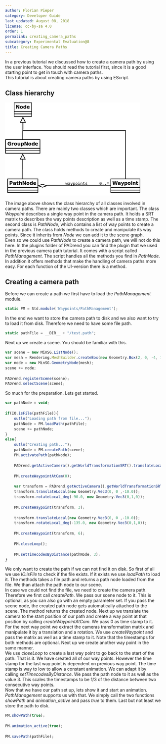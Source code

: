 ```yaml
---
author: Florian Pieper
category: Developer Guide
last_updated: August 08, 2018
license: cc-by-sa 4.0
order: 1
permalink: creating_camera_paths
subcategory: Experimental Evaluation@8
title: Creating Camera Paths
---
```

<!------------------------------------------------------------------------------------------------
This work is licensed under the Creative Commons Attribution-ShareAlike 4.0 International License.
 To view a copy of this license, visit http://creativecommons.org/licenses/by-sa/4.0/.
 Author: Florian Pieper (fpieper@mail.uni-paderborn.de)
 PADrend Version 1.0.0
------------------------------------------------------------------------------------------------->

In a previous tutorial we discussed how to create a camera path by using the user interface.
You should read the tutorial first, since it is a good starting point to get in touch with camera paths.  
This tutorial is about creating camera paths by using EScript.

## Class hierarchy

![Class hierarchy](path_class_diagramm.png)

The image above shows the class hierarchy of all classes involved in camera paths.
There are mainly two classes which are important.
The class _Waypoint_ describes a single way point in the camera path.
It holds a SRT matrix to describes the way points description as well as a time stamp.
The second class is _PathNode_, which contains a list of way points to create a camera path.
The class holds methods to create and manipulate its way points.
Since it inherits from _Node_ we can add it to the scene graph.  
Even so we could use _PathNode_ to create a camera path, we will not do this here.
In the plugins folder of PADrend you can find the plugin that we used in the previous camera path tutorial.
It comes with a script called _PathManagement_.
The script handles all the methods you find in _PathNode_.
In addition it offers methods that make the handling of camera paths more easy.
For each function of the UI-version there is a method.

## Creating a camera path
Before we can create a path we first have to load the _PathManagement_ module.

<!---INCLUDE src=CameraPath.escript, start=14, end=14--->
<!---BEGINN_CODESECTION--->
<!---Automaticly generated section. Do not edit!!!--->
```js
static PM = Std.module('Waypoints/PathManagement');
```
<!---END_CODESECTION--->

In the end we want to store the camera path to disk and we also want to try to load it from disk.
Therefore we need to have some file path.

 <!---INCLUDE src=CameraPath.escript, start=15, end=15--->
<!---BEGINN_CODESECTION--->
<!---Automaticly generated section. Do not edit!!!--->
```js
static pathFile = __DIR__ + "/test.path";
```
<!---END_CODESECTION--->

 Next up we create a scene.
 You should be familiar with this.

 <!---INCLUDE src=CameraPath.escript, start=17, end=23--->
<!---BEGINN_CODESECTION--->
<!---Automaticly generated section. Do not edit!!!--->
```js
var scene = new MinSG.ListNode();
var mesh = Rendering.MeshBuilder.createBox(new Geometry.Box(2, 0, -4, 1, 1, 1));
var node = new MinSG.GeometryNode(mesh);
scene += node;

PADrend.registerScene(scene);
PADrend.selectScene(scene);
```
<!---END_CODESECTION--->

 So much for the preparation.
 Lets get started.

 <!---INCLUDE src=CameraPath.escript, start=25, end=55--->
<!---BEGINN_CODESECTION--->
<!---Automaticly generated section. Do not edit!!!--->
```js
var pathNode = void;

if(IO.isFile(pathFile)){
    outln("Loading path from file...");
    pathNode = PM.loadPath(pathFile);
    scene += pathNode;
}
else{
    outln("Creating path...");
    pathNode = PM.createPath(scene);
    PM.activatePath(pathNode);
    
    PADrend.getActiveCamera().getWorldTransformationSRT().translateLocal(new Geometry.Vec3(0, 1 ,0));
    
    PM.createWaypointAtCam(0);
    
    var transform = PADrend.getActiveCamera().getWorldTransformationSRT();
    transform.translateLocal(new Geometry.Vec3(0, 0 ,-10.0));
    transform.rotateLocal_deg(-90.0, new Geometry.Vec3(0,1,0));
    
    PM.createWaypoint(transform, 3);
    
    transform.translateLocal(new Geometry.Vec3(0, 0 ,-10.0));
    transform.rotateLocal_deg(-135.0, new Geometry.Vec3(0,1,0));
    
    PM.createWaypoint(transform, 6);
    
    PM.closeLoop();
    
    PM.setTimecodesByDistance(pathNode, 3);
}
```
<!---END_CODESECTION--->

 We only want to create the path if we can not find it on disk.
 So first of all we use _IO.isFile_ to check if the file exists.
 If it exists we use _loadPath_ to load it.
 The methods takes a file path and returns a path node loaded from the file.
 We than attach the path node to our scene.   
 In case we could not find the file, we need to create the camera path.
 Therefore we first call _createPath_.
 We pass our scene node to it.
 This is optional, as you can also go with an empty parameter set.
 If you pass the scene node, the created path node gets automatically attached to the scene.
 The method returns the created node.
 Next up we translate the camera to the start position of our path and create a way point at that position by calling _createWaypointAtCam_.
 We pass 0 as time stamp to it.  
 For the next way point we extract the cameras transformation matrix and manipulate it by a translation and a rotation.
 We use _createWaypoint_ and pass the matrix as well as a time stamp to it.
 Note that the timestamps for both methods are optional.
 Next up we create another way point in the same manner.   
 We use _closeLoop_ to create a last way point to go back to the start of the path.
 That is it.
 We have created all of our way points.
 However the time stamp for the last way point is dependent on previous way point.
 The time stamp is way to low to allow a constant animation.
 We can adapt it by calling _setTimecodesByDistance_.
 We pass the path node to it as well as the value 3.
 This scales the timestamps to be 1/3 of the distance between two consecutive way points.  
 Now that we have our path set up, lets show it and start an animation.
 _PathManagement_ supports us with that.
 We simply call the two functions _showPath_ and _animation_active_ and pass _true_ to them.
 Last but not least we store the path to disk.

  <!---INCLUDE src=CameraPath.escript, start=57, end=61--->
<!---BEGINN_CODESECTION--->
<!---Automaticly generated section. Do not edit!!!--->
```js
PM.showPath(true);

PM.animation_active(true);

PM.savePath(pathFile);
```
<!---END_CODESECTION--->
